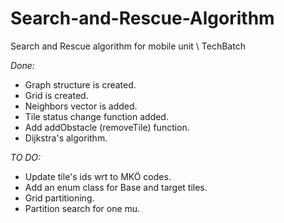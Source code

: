 # Search-and-Rescue-Algorithm
Search and Rescue algorithm for mobile unit \ TechBatch

*Done:* 

* Graph structure is created.
* Grid is created.
* Neighbors vector is added.
* Tile status change function added.
* Add addObstacle (removeTile) function.
* Dijkstra's algorithm.

*TO DO:*

* Update tile's ids wrt to MKÖ codes.
* Add an enum class for Base and target tiles.
* Grid partitioning.
* Partition search for one mu.

